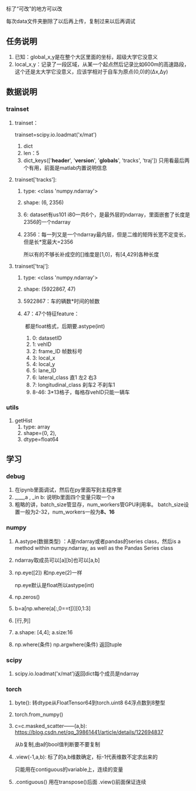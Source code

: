 标了“可改”的地方可以改

每次data文件夹删除了以后再上传，复制过来以后再调试


## 任务说明

1. 已知：global_x,y是在整个大区里面的坐标，超级大学它没意义
2. local_x,y：记录了一段区域，从某一个起点然后记录比如600m的高速路段，这个还是太大学它没意义，应该学相对于自车为原点(0,0)的(Δx,Δy)

## 数据说明

### trainset

1. trainset：

   trainset=scipy.io.loadmat('x/mat')

   1. dict
   2. len：5
   3. dict_keys(['__header__', '__version__', '__globals__', 'tracks', 'traj']) 只用看最后两个有用，前面是matlab内置说明信息

2. trainset['tracks']:

   1. type: <class 'numpy.ndarray'> 

   2. shape:  (6, 2356)

   3. 6: dataset有us101 i80一共6个，是最外层的ndarray，里面嵌套了长度是2356的一个ndarray

   4. 2356：每一列又是一个ndarray最内层，但是二维的矩阵长宽不定变长，但是长*宽最大=2356

      所以有的不够长补成空的[]维度是[1,0]，有[4,429]各种长度

3. trainset['traj']:
   1. type: <class 'numpy.ndarray'> 

   2. shape:  (5922867, 47) 

   3. 5922867：车的辆数*时间的帧数

   4. 47：47个特征feature：

      ​	都是float格式，后期要.astype(int)

      1. 0: datasetID
      2. 1: vehID
      3. 2: frame_ID 帧数标号
      4. 3: local_x
      5. 4: local_y
      6. 5: lane_ID
      7. 6: lateral_class 直1 左2 右3
      8. 7: longitudinal_class 刹车2 不刹车1
      9. 8-46: 3*13格子，每格存vehID只能一辆车

### utils

1. getHist
   1. type: array
   2.  shape=(0, 2),
   3. dtype=float64

## 学习

### debug

1. 在ipynb里面调试，然后在py里面写到主程序里
2. _,__,a , _in b: 说明b里面四个变量只取一个a
3. 粗略的讲，batch_size管显存，num_workers管GPU利用率。 batch_size设置一般为2-32，num_workers一般为**8、16**

### numpy

1. A.astype(数据类型) ：A是ndarray或者pandas的series class，然后is a method within numpy.ndarray, as well as the Pandas Series class

2. ndarray取成员可以[a][b]也可以[a,b]

3. np.eye([2]) 和np.eye(2)一样

   np.eye默认是float所以astype(int)

4. np.zeros()

5. b=a[np.where(a[:,0==t])][0,1:3]

6. [行,列]

7. a.shape: [4,4]; a.size:16

8. np.where(条件) np.argwhere(条件) 返回tuple



### scipy

1. scipy.io.loadmat('x/mat')返回dict每个成员是ndarray

### torch

1. byte(): 转dtype从FloatTensor64到torch.uint8 64浮点数到8整型

2. torch.from_numpy()

3. c=c.masked_scatter——(a,b): https://blog.csdn.net/qq_39861441/article/details/122694837

   从b复制,由a的bool值判断要不要复制

4. .view(-1,a,b): 标了的a,b维数确定，标-1代表维数不定求出来的

   只能用在contiguous的variable上，连续的变量

5. .contiguous() 用在transpose()后面 .view()前面保证连续